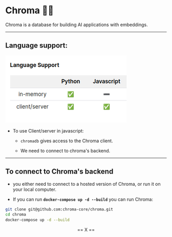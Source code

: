 # Chroma 🌈🦜

Chroma is a database for building AI applications with embeddings. 

---

## Language support:

![lang](./assets/chroma_lang.png)

- To use Client/server in javascript:

    - `chromadb` gives access to the Chroma client.

    - We need to connect to chroma's backend.

---


## To connect to Chroma's backend

- you either need to connect to a hosted version of Chroma, or run it on your local computer.

- If you can run **`docker-compose up -d --build`** you can run Chroma:

```bash
git clone git@github.com:chroma-core/chroma.git
cd chroma
docker-compose up -d --build
```

<div align="center">== X ==</div>